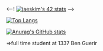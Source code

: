 <--! [![jaeskim's 42 stats](https://badge42.herokuapp.com/api/stats/mannouao)](https://github.com/JaeSeoKim/badge42) -->

[![Top Langs](https://github-readme-stats.vercel.app/api/top-langs/?username=Mustapha-Nawawi-T&theme=dark)](https://github.com/anuraghazra/github-readme-stats)

[![Anurag's GitHub stats](https://github-readme-stats.vercel.app/api?username=Mustapha-Nawawi-T&show_icons=true&theme=dark)](https://github.com/anuraghazra/github-readme-stats)

=>full time student at 1337 Ben Guerir
